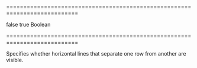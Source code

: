 ===========================================================================
<!--default-->false<!--/default-->
<!--custom_default_for_iOS-->true<!--/custom_default_for_iOS-->
<!--type-->Boolean<!--/type-->
===========================================================================

<!--shortDescription-->
Specifies whether horizontal lines that separate one row from another are visible.
<!--/shortDescription-->

<!--fullDescription-->

<!--/fullDescription-->